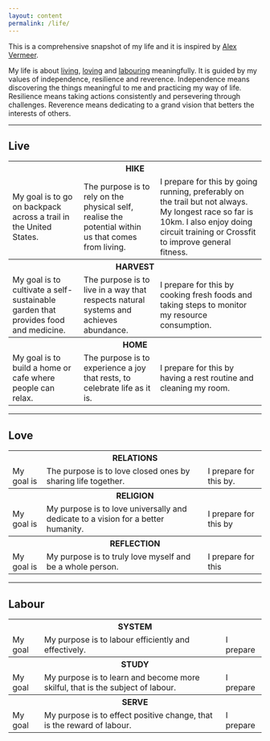 ```yaml
---
layout: content
permalink: /life/
---
```


This is a comprehensive snapshot of my life and it is inspired by [Alex Vermeer](https://alexvermeer.com/life-hacking/).

My life is about <a href="#live">living</a>, <a href="#love">loving</a> and <a href="#labour">labouring</a> meaningfully. It is guided by my values of independence, resilience and reverence. Independence means discovering the things meaningful to me and practicing my way of life. Resilience means taking actions consistently and persevering through challenges. Reverence means dedicating to a grand vision that betters the interests of others.

----

## <a id="live" class="no-hov">Live</a>

<table style="width:100%">
  <tr>
    <th colspan="3">HIKE</th>
  </tr>
  <tr>
    <td>My goal is to go on backpack across a trail in the United States.</td>
    <td>The purpose is to rely on the physical self, realise the potential within us that comes from living.</td>
    <td>I prepare for this by going running, preferably on the trail but not always. My longest race so far is 10km. I also enjoy doing circuit training or Crossfit to improve general fitness.</td>
  </tr>
  <tr>
    <th colspan="3">HARVEST</th>
  </tr>
  <tr>
    <td>My goal is to cultivate a self-sustainable garden that provides food and medicine.</td>
    <td>The purpose is to live in a way that respects natural systems and achieves abundance.</td>
    <td>I prepare for this by cooking fresh foods and taking steps to monitor my resource consumption.</td>
  </tr>
  <tr>
    <th colspan="3">HOME</th>
  </tr>
  <tr>
    <td>My goal is to build a home or cafe where people can relax.</td>
    <td>The purpose is to experience a joy that rests, to celebrate life as it is.</td>
    <td>I prepare for this by having a rest routine and cleaning my room.</td>
  </tr>
</table>

----

## <a id="love" class="no-hov">Love</a>

<table style="width:100%">
  <tr>
    <th colspan="3">RELATIONS</th>
  </tr>
  <tr>
    <td>My goal is</td>
    <td>The purpose is to love closed ones by sharing life together.</td>
    <td>I prepare for this by.</td>
  </tr>
  <tr>
    <th colspan="3">RELIGION</th>
  </tr>
  <tr>
    <td>My goal is</td>
    <td>My purpose is to love universally and dedicate to a vision for a better humanity.</td>
    <td>I prepare for this by</td>
  </tr>
  <tr>
    <th colspan="3">REFLECTION</th>
  </tr>
  <tr>
    <td>My goal is</td>
    <td>My purpose is to truly love myself and be a whole person.</td>
    <td>I prepare for this</td>
  </tr>
</table>

----

## <a id="labour" class="no-hov">Labour</a>

<table style="width:100%">
  <tr>
    <th colspan="3">SYSTEM</th>
  </tr>
  <tr>
    <td>My goal</td>
    <td>My purpose is to labour efficiently and effectively.</td>
    <td>I prepare</td>
  </tr>
  <tr>
    <th colspan="3">STUDY</th>
  </tr>
  <tr>
    <td>My goal</td>
    <td>My purpose is to learn and become more skilful, that is the subject of labour.</td>
    <td>I prepare</td>
  </tr>
  <tr>
    <th colspan="3">SERVE</th>
  </tr>
  <tr>
    <td>My goal</td>
    <td>My purpose is to effect positive change, that is the reward of labour.</td>
    <td>I prepare</td>
  </tr>
</table>
